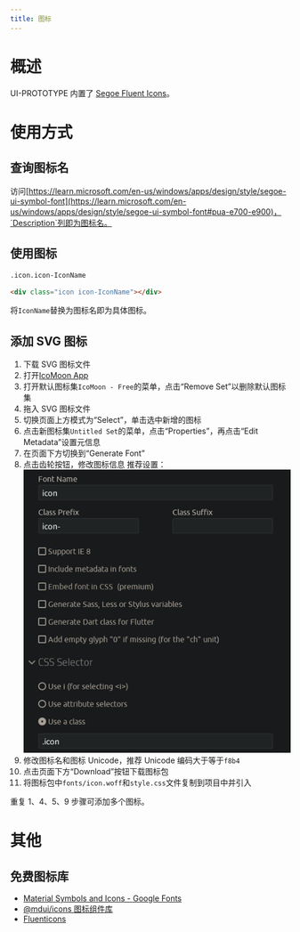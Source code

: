 ```yaml
---
title: 图标
---
```


# 概述
UI-PROTOTYPE 内置了 [Segoe Fluent Icons](https://learn.microsoft.com/en-us/windows/apps/design/style/segoe-ui-symbol-font)。

# 使用方式
## 查询图标名
访问[https://learn.microsoft.com/en-us/windows/apps/design/style/segoe-ui-symbol-font](https://learn.microsoft.com/en-us/windows/apps/design/style/segoe-ui-symbol-font#pua-e700-e900)，`Description`列即为图标名。

## 使用图标
```pug
.icon.icon-IconName
```
```html
<div class="icon icon-IconName"></div>
```
将`IconName`替换为图标名即为具体图标。

## 添加 SVG 图标
1. 下载 SVG 图标文件
2. 打开[IcoMoon App](https://icomoon.io/app/#/select)
3. 打开默认图标集`IcoMoon - Free`的菜单，点击“Remove Set”以删除默认图标集
4. 拖入 SVG 图标文件
5. 切换页面上方模式为“Select”，单击选中新增的图标
6. 点击新图标集`Untitled Set`的菜单，点击“Properties”，再点击“Edit Metadata”设置元信息
7. 在页面下方切换到“Generate Font”
8. 点击齿轮按钮，修改图标信息
   推荐设置：![推荐设置](../icon_add_icon.png)
9. 修改图标名和图标 Unicode，推荐 Unicode 编码大于等于`f8b4`
10. 点击页面下方“Download”按钮下载图标包
11. 将图标包中`fonts/icon.woff`和`style.css`文件复制到项目中并引入

重复 1、4、5、9 步骤可添加多个图标。

# 其他
## 免费图标库

- [Material Symbols and Icons - Google Fonts](https://fonts.google.com/icons)
- [@mdui/icons 图标组件库](https://www.mdui.org/docs/2/libraries/icons)
- [Fluenticons](https://fluenticons.co)
